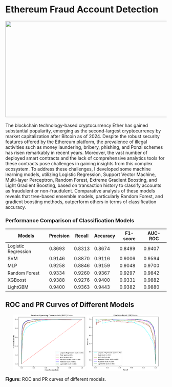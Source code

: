 # Ethereum Fraud Account Detection

<p align="center">
  <img width="600" height="300" src="https://github.com/shazzad-hasan/ethereum-fraud-detection/blob/main/ethereum.png" />
</p>

The blockchain technology-based cryptocurrency Ether has gained substantial popularity, emerging as the second-largest cryptocurrency by market capitalization after Bitcoin as of 2024. Despite the robust security features offered by the Ethereum platform, the prevalence of illegal activities such as money laundering, bribery, phishing, and Ponzi schemes has risen remarkably in recent years. Moreover, the vast number of deployed smart contracts and the lack of comprehensive analytics tools for these contracts pose challenges in gaining insights from this complex ecosystem. To address these challenges, I developed some machine learning models, utilizing Logistic Regression, Support Vector Machine, Multi-layer Perceptron, Random Forest, Extreme Gradient Boosting, and Light Gradient Boosting, based on transaction history to classify accounts as fraudulent or non-fraudulent. Comparative analysis of these models reveals that tree-based ensemble models, particularly Random Forest, and gradient boosting methods, outperform others in terms of classification accuracy.

### Performance Comparison of Classification Models

| Models             | Precision | Recall | Accuracy | F1-score | AUC-ROC |
|--------------------|-----------|--------|----------|----------|---------|
| Logistic Regression | 0.8693    | 0.8313 | 0.8674   | 0.8499   | 0.9407  |
| SVM                | 0.9146    | 0.8870 | 0.9116   | 0.9006   | 0.9594  |
| MLP                | 0.9258    | 0.8846 | 0.9159   | 0.9048   | 0.9700  |
| Random Forest      | 0.9334    | 0.9260 | 0.9367   | 0.9297   | 0.9842  |
| XGBoost            | 0.9388    | 0.9276 | 0.9400   | 0.9331   | 0.9882  |
| LightGBM           | 0.9400    | 0.9363 | 0.9443   | 0.9382   | 0.9880  |

## ROC and PR Curves of Different Models

<div align="center">
    <img src="https://github.com/shazzad-hasan/ethereum-fraud-detection/blob/main/results/images/roc_curve.png" alt="ROC Curves" width="45%" />
    <img src="https://github.com/shazzad-hasan/ethereum-fraud-detection/blob/main/results/images/pr_curve.png" alt="PR Curves" width="45%" />
</div>

**Figure:** ROC and PR curves of different models.

